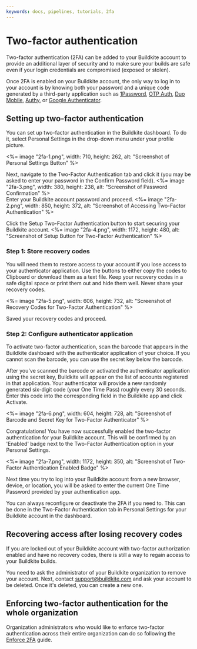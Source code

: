 ```yaml
---
keywords: docs, pipelines, tutorials, 2fa
---
```


# Two-factor authentication

Two-factor authentication (2FA) can be added to your Buildkite account to provide an additional layer of security and to make sure your builds are safe even if your login credentials are compromised (exposed or stolen).  

Once 2FA is enabled on your Buildkite account, the only way to log in to your account is by knowing both your password and a unique code generated by a third-party application such as [1Password], [OTP Auth], [Duo Mobile], [Authy], or [Google Authenticator].  


## Setting up two-factor authentication

You can set up two-factor authentication in the Buildkite dashboard. To do it, select Personal Settings in the drop-down menu under your profile picture.

<%= image "2fa-1.png", width: 710, height: 262, alt: "Screenshot of Personal Settings Button" %>

Next, navigate to the Two-Factor Authentication tab and click it (you may be asked to enter your password in the Confirm Password field).
<%= image "2fa-3.png", width: 380, height: 238, alt: "Screenshot of Password Confirmation" %>
<br>
Enter your Buildkite account password and proceed.
<%= image "2fa-2.png", width: 850, height: 372, alt: "Screenshot of Accessing Two-Factor Authentication" %>

Click the Setup Two-Factor Authentication button to start securing your Buildkite account.
<%= image "2fa-4.png", width: 1172, height: 480, alt: "Screenshot of Setup Button for Two-Factor Authentication" %>

### Step 1: Store recovery codes
You will need them to restore access to your account if you lose access to your authenticator application. Use the buttons to either copy the codes to Clipboard or download them as a text file. Keep your recovery codes in a safe digital space or print them out and hide them well. Never share your recovery codes.

<%= image "2fa-5.png", width: 606, height: 732, alt: "Screenshot of Recovery Codes for Two-Factor Authentication" %>

Saved your recovery codes and proceed.

### Step 2: Configure authenticator application
To activate two-factor authentication, scan the barcode that appears in the Buildkite dashboard with the authenticator application of your choice. If you cannot scan the barcode, you can use the secret key below the barcode.

After you've scanned the barcode or activated the authenticator application using the secret key, Buildkite will appear on the list of accounts registered in that application. Your authenticator will provide a new randomly generated six-digit code (your One Time Pass) roughly every 30 seconds. Enter this code into the corresponding field in the Buildkite app and click Activate.

<%= image "2fa-6.png", width: 604, height: 728, alt: "Screenshot of Barcode and Secret Key for Two-Factor Authenticator" %>

Congratulations! You have now successfully enabled the two-factor authentication for your Buildkite account. This will be confirmed by an 'Enabled' badge next to the Two-Factor Authentication option in your Personal Settings.

<%= image "2fa-7.png", width: 1172, height: 350, alt: "Screenshot of Two-Factor Authentication Enabled Badge" %>

Next time you try to log into your Buildkite account from a new browser, device, or location, you will be asked to enter the current One Time Password provided by your authentication app.

You can always reconfigure or deactivate the 2FA if you need to. This can be done in the Two-Factor Authentication tab in Personal Settings for your Buildkite account in the dashboard.

## Recovering access after losing recovery codes

If you are locked out of your Buildkite account with two-factor authorization enabled and have no recovery codes, there is still a way to regain access to your Buildkite builds.

You need to ask the administrator of your Buildkite organization to remove your account. Next, contact support@buildkite.com and ask your account to be deleted. Once it's deleted, you can create a new one.

## Enforcing two-factor authentication for the whole organization

Organization administrators who would like to enforce two-factor authentication
across their entire organization can do so following the [Enforce 2FA](/docs/team-management/enforce-2fa) guide.

[1Password]: <https://support.1password.com/one-time-passwords/>
[OTP Auth]: <https://cooperrs.de/otpauth.html>
[Authy]: <https://authy.com/>
[Duo Mobile]: <https://duo.com/product/multi-factor-authentication-mfa/two-factor-authentication-2fa>
[Google Authenticator]: <https://www.google.com/landing/2step/>
